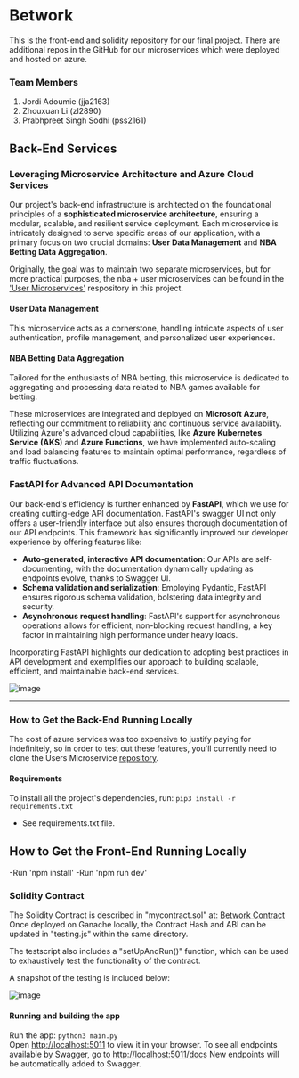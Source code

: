# Betwork

This is the front-end and solidity repository for our final project. There are additional repos in the GitHub for our microservices which were deployed and hosted on azure.

### Team Members 
1. Jordi Adoumie (jja2163)
2. Zhouxuan Li (zl2890)
3. Prabhpreet Singh Sodhi (pss2161)

## Back-End Services

### Leveraging Microservice Architecture and Azure Cloud Services

Our project's back-end infrastructure is architected on the foundational principles of a **sophisticated microservice architecture**, ensuring a modular, scalable, and resilient service deployment. Each microservice is intricately designed to serve specific areas of our application, with a primary focus on two crucial domains: **User Data Management** and **NBA Betting Data Aggregation**.

Originally, the goal was to maintain two separate microservices, but for more practical purposes, the nba + user microservices can be found in the ['User Microservices'](https://github.com/Betwork2-0/users-microservice.git) respository in this project. 

#### User Data Management
This microservice acts as a cornerstone, handling intricate aspects of user authentication, profile management, and personalized user experiences.

#### NBA Betting Data Aggregation
Tailored for the enthusiasts of NBA betting, this microservice is dedicated to aggregating and processing data related to NBA games available for betting.

These microservices are integrated and deployed on **Microsoft Azure**, reflecting our commitment to reliability and continuous service availability. Utilizing Azure's advanced cloud capabilities, like **Azure Kubernetes Service (AKS)** and **Azure Functions**, we have implemented auto-scaling and load balancing features to maintain optimal performance, regardless of traffic fluctuations.

### FastAPI for Advanced API Documentation

Our back-end's efficiency is further enhanced by **FastAPI**, which we use for creating cutting-edge API documentation. FastAPI's swagger UI not only offers a user-friendly interface but also ensures thorough documentation of our API endpoints. This framework has significantly improved our developer experience by offering features like:

- **Auto-generated, interactive API documentation**: Our APIs are self-documenting, with the documentation dynamically updating as endpoints evolve, thanks to Swagger UI.
- **Schema validation and serialization**: Employing Pydantic, FastAPI ensures rigorous schema validation, bolstering data integrity and security.
- **Asynchronous request handling**: FastAPI's support for asynchronous operations allows for efficient, non-blocking request handling, a key factor in maintaining high performance under heavy loads.

Incorporating FastAPI highlights our dedication to adopting best practices in API development and exemplifies our approach to building scalable, efficient, and maintainable back-end services.

![image](https://github.com/Betwork2-0/betworkapp/assets/98557455/725f44ae-7eff-463e-9ff4-712cdaa25cbf)

---

### How to Get the Back-End Running Locally
The cost of azure services was too expensive to justify paying for indefinitely, so in order to test out these features, you'll currently need to clone the Users Microservice [repository](https://github.com/Betwork2-0/users-microservice.git). 

#### Requirements
To install all the project's dependencies, run: `pip3 install -r requirements.txt` 
- See requirements.txt file.

## How to Get the Front-End Running Locally
-Run 'npm install'
-Run 'npm run dev'

### Solidity Contract
The Solidity Contract is described in "mycontract.sol" at: [Betwork Contract](src/web3/)
Once deployed on Ganache locally, the Contract Hash and ABI can be updated in "testing.js" within the same directory.

The testscript also includes a "setUpAndRun()" function, which can be used to exhaustively test the functionality of the contract.

A snapshot of the testing is included below:

![image](https://github.com/Betwork2-0/betworkapp/assets/32813957/54a9f794-35cf-4fa2-b2b1-79306d2f8535)

#### Running and building the app
Run the app: `python3 main.py`  \
Open [http://localhost:5011](http://localhost:5011) to view it in your browser.
To see all endpoints available by Swagger, go to [http://localhost:5011/docs](http://localhost:5011/docs)
New endpoints will be automatically added to Swagger.
